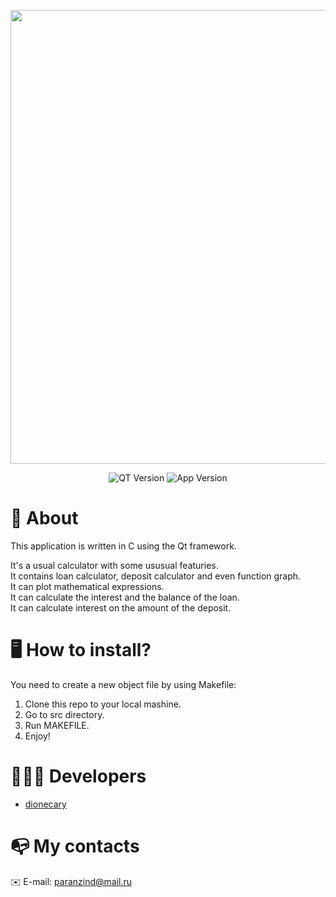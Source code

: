 <p align="center">
      <img src="https://i.ibb.co/GPs6FRK/1.png" width="726">
</p>

<p align="center">
   <img src="https://img.shields.io/badge/QT%20Version-6.2.3-brightgreen" alt="QT Version">
   <img src="https://img.shields.io/badge/App%20Version-1.0-blue" alt="App Version">
</p>

# 🧮 **About**
This application is written in C using the Qt framework.

It's a usual calculator with some ususual featuries. \
It contains loan calculator, deposit calculator and even function graph. \
It can plot mathematical expressions. \
It can calculate the interest and the balance of the loan. \
It can calculate interest on the amount of the deposit.

# 🖥 **How to install?**

You need to create a new object file by using Makefile:
1. Clone this repo to your local mashine.
2. Go to src directory.
3. Run MAKEFILE.
4. Enjoy!

# 🧑🏼‍💻 **Developers**

- [dionecary](https://github.com/PulpuDev)

# 📭 **My contacts**
✉️ E-mail: paranzind@mail.ru